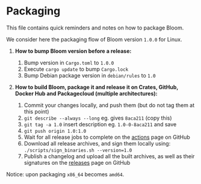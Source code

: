 Packaging
=========

This file contains quick reminders and notes on how to package Bloom.

We consider here the packaging flow of Bloom version `1.0.0` for Linux.

1. **How to bump Bloom version before a release:**
    1. Bump version in `Cargo.toml` to `1.0.0`
    2. Execute `cargo update` to bump `Cargo.lock`
    3. Bump Debian package version in `debian/rules` to `1.0`

2. **How to build Bloom, package it and release it on Crates, GitHub, Docker Hub and Packagecloud (multiple architectures):**
    1. Commit your changes locally, and push them (but do not tag them at this point)
    2. `git describe --always --long` eg. gives `8aca211` (copy this)
    3. `git tag -a 1.0` insert description eg. `1.0-0-8aca211` and save
    4. `git push origin 1.0:1.0`
    5. Wait for all release jobs to complete on the [actions](https://github.com/valeriansaliou/bloom/actions) page on GitHub
    6. Download all release archives, and sign them locally using: `./scripts/sign_binaries.sh --version=1.0`
    7. Publish a changelog and upload all the built archives, as well as their signatures on the [releases](https://github.com/valeriansaliou/bloom/releases) page on GitHub

Notice: upon packaging `x86_64` becomes `amd64`.
